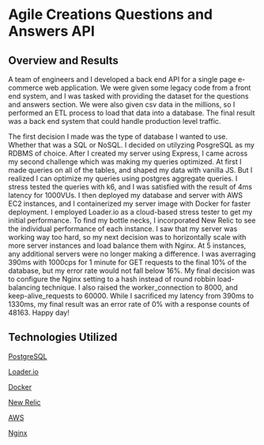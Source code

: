 # Agile Creations Questions and Answers API

## Overview and Results

A team of engineers and I developed a back end API for a single page e-commerce web application. We were given some legacy code from a front end system, and I was tasked with providing the dataset for the questions and answers section.  We were also given csv data in the millions, so I performed an ETL process to load that data into a database. The final result was a back end system that could handle production level traffic.

The first decision I made was the type of database I wanted to use. Whether that was a SQL or NoSQL. I decided on utilyzing PosgreSQL as my RDBMS of choice. After I created my server using Express, I came across my second challenge which was making my queries optimized. At first I made queries on all of the tables, and shaped my data with vanilla JS. But I realized I can optimize my queries using postgres aggregate queries. I stress tested the queries with k6, and I was satisfied with the result of 4ms latency for 1000VUs. I then deployed my database and server with AWS EC2 instances, and I containerized my server image with Docker for faster deployment. I employed Loader.io as a cloud-based stress tester to get my initial performance. To find my bottle necks, I incorporated New Relic to see the individual performance of each instance. I saw that my server was working way too hard, so my next decision was to horizontally scale with more server instances and load balance them with Nginx. At 5 instances, any additional servers were no longer making a difference. I was averraging 390ms with 1000cps for 1 minute for GET requests to the final 10% of the database, but my error rate would not fall below 16%. My final decision was to configure the Nginx setting to a hash instead of round robbin load-balancing technique. I also raised the worker_connection to 8000, and keep-alive_requests to 60000. While I sacrificed my latency from 390ms to 1330ms, my final result was an error rate of 0% with a response counts of 48163. Happy day!

## Technologies Utilized

<a href="https://www.postgresql.org/">PostgreSQL</a>

<a href="https://loader.io//">Loader.io</a>

<a href="https://www.docker.com/">Docker</a>

<a href="https://newrelic.com/">New Relic</a>

<a href="https://aws.amazon.com/">AWS</a>

<a href="https://www.nginx.com/">Nginx</a>
